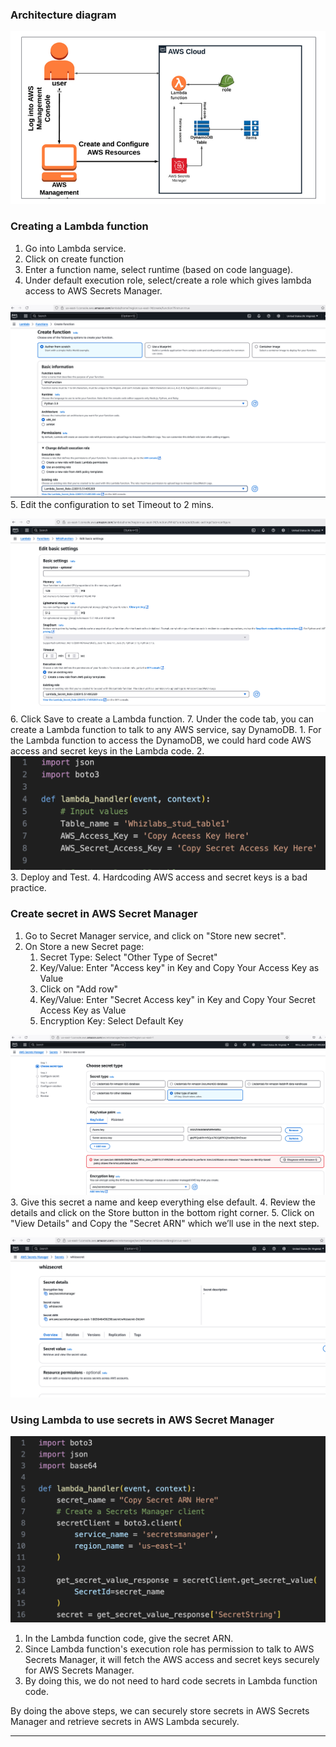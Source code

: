 
### Architecture diagram

![arch-retrievesecretsstoredinAWSSecretsManagerwithAWSLambda.png](Attachments/arch-retrievesecretsstoredinAWSSecretsManagerwithAWSLambda.png)

### Creating a Lambda function

1. Go into Lambda service.
2. Click on create function
3. Enter a function name, select runtime (based on code language).
4. Under default execution role, select/create a role which gives lambda access to AWS Secrets Manager.

![lambdacreatefunction.png](Attachments/lambdacreatefunction.png)
5. Edit the configuration to set Timeout to 2 mins.

![lambdafunctionconfigurationedit.png](Attachments/lambdafunctionconfigurationedit.png)
6. Click Save to create a Lambda function.
7. Under the code tab, you can create a Lambda function to talk to any AWS service, say DynamoDB.
	1. For the Lambda function to access the DynamoDB, we could hard code AWS access and secret keys in the Lambda code.
	2. ![hardcodecredsinlambda.png](Attachments/hardcodecredsinlambda.png)
	3. Deploy and Test.
	4. Hardcoding AWS access and secret keys is a bad practice.

### Create secret in AWS Secret Manager

1. Go to Secret Manager service, and click on "Store new secret".
2.  On Store a new Secret page:
	1. Secret Type: Select "Other Type of Secret"
	2. Key/Value: Enter "Access key" in Key and Copy Your Access Key as Value
	3. Click on "Add row"
	4. Key/Value: Enter "Secret Access key" in Key and Copy Your Secret Access Key as Value
	5. Encryption Key: Select Default Key

![secretsmanageraddsecret.png](Attachments/secretsmanageraddsecret.png)
3. Give this secret a name and keep everything else default.
4. Review the details and click on the Store button in the bottom right corner.
5. Click on "View Details" and Copy the "Secret ARN" which we’ll use in the next step.

![secretcreatedinsecretsmanager.png](Attachments/secretcreatedinsecretsmanager.png)

### Using Lambda to use secrets in AWS Secret Manager

![lambdausesecretsinsecretsmanager.png](Attachments/lambdausesecretsinsecretsmanager.png)

1. In the Lambda function code, give the secret ARN.
2. Since Lambda function's execution role has permission to talk to AWS Secrets Manager, it will fetch the AWS access and secret keys securely for AWS Secrets Manager.
3. By doing this, we do not need to hard code secrets in Lambda function code.

By doing the above steps, we can securely store secrets in AWS Secrets Manager and retrieve secrets in AWS Lambda securely.


---
